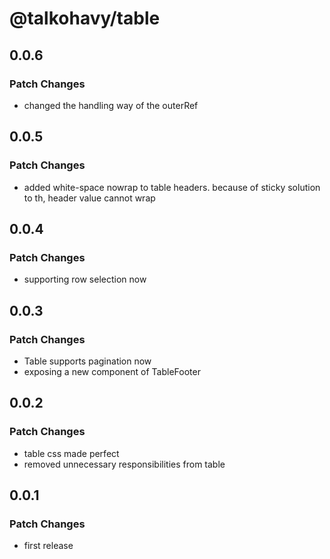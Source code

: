 # @talkohavy/table

## 0.0.6

### Patch Changes

- changed the handling way of the outerRef

## 0.0.5

### Patch Changes

- added white-space nowrap to table headers. because of sticky solution to th, header value cannot wrap

## 0.0.4

### Patch Changes

- supporting row selection now

## 0.0.3

### Patch Changes

- Table supports pagination now
- exposing a new component of TableFooter

## 0.0.2

### Patch Changes

- table css made perfect
- removed unnecessary responsibilities from table

## 0.0.1

### Patch Changes

- first release
